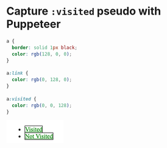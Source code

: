 # Capture `:visited` pseudo with Puppeteer

```css
a {
  border: solid 1px black;
  color: rgb(128, 0, 0);
}

a:link {
  color: rgb(0, 128, 0);
}

a:visited {
  color: rgb(0, 0, 128);
}
```

![screenshot](./capture.png)
